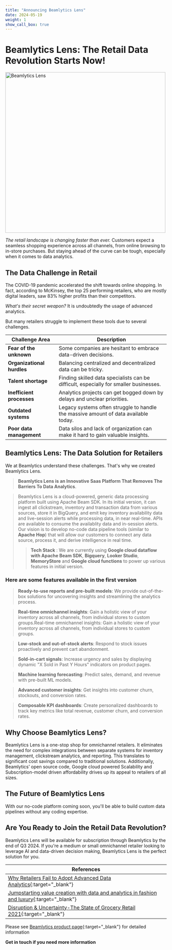 ```yaml
---
title: "Announcing Beamlytics Lens"
date: 2024-05-19
weight: 1
show_call_box: true
---
```


# Beamlytics Lens: The Retail Data Revolution Starts Now!

<img src="/images/Beamlytics_Lens.jpg" alt="Beamlytics Lens" width="500"/>


<em>The retail landscape is changing faster than ever.</em> Customers expect a seamless shopping experience across all channels, from online browsing to in-store purchases. But staying ahead of the curve can be tough, especially when it comes to data analytics.

## The Data Challenge in Retail

The COVID-19 pandemic accelerated the shift towards online shopping. In fact, according to McKinsey, the top 25 performing retailers, who are mostly digital leaders, saw 83% higher profits than their competitors.

*What's their secret weapon?* It is undoubtedly the usage of advanced analytics.

But many retailers struggle to implement these tools due to several challenges.

| Challenge Area  | Description |
| ------------ | ------------ |
| **Fear of the unknown**  | Some companies are hesitant to embrace data-driven decisions.  |
| **Organizational hurdles**  |  Balancing centralized and decentralized data can be tricky.  |
| **Talent shortage**  |   Finding skilled data specialists can be difficult, especially for smaller businesses. |
|  **Inefficient processes** |  Analytics projects can get bogged down by delays and unclear priorities.  |
| **Outdated systems** | Legacy systems often struggle to handle the massive amount of data available today. |
|  **Poor data management**|  Data silos and lack of organization can make it hard to gain valuable insights.  |

## Beamlytics Lens: The Data Solution for Retailers
We at Beamlytics understand these challenges. That's why we created Beamlytics Lens. 

> **Beamlytics Lens is an Innovative Saas Platform That Removes The Barriers To Data Analytics**.

>Beamlytics Lens is a cloud-powered, generic data processing platform built using Apache Beam SDK. In its initial version, it can ingest all clickstream, inventory and transaction data from various sources, store it in BigQuery, and emit key inventory availability data and live-session alerts while processing data, in near real-time. APIs are available to consume the availablity data and in-session alerts.
>Our vision is to develop no-code data pipeline tools (similar to **Apache Hop**) that will allow our customers to connect any data source, process it, and derive intelligence in real time.
>>**Tech Stack** : We are currently using **Google cloud dataflow  with Apache Beam SDK**, **Bigquery**, **Looker Studio**, **MemoryStore** and **Google cloud functions** to power up various features in initial version.

### Here are some features available in the first version

> **Ready-to-use reports and pre-built models**: We provide out-of-the-box solutions for uncovering insights and streamlining the analytics process.

> **Real-time omnichannel insights**: Gain a holistic view of your inventory across all channels, from individual stores to custom groups.Real-time omnichannel insights: Gain a holistic view of your inventory across all channels, from individual stores to custom groups.

> **Low-stock and out-of-stock alerts**: Respond to stock issues proactively and prevent cart abandonment.

> **Sold-in-cart signals**: Increase urgency and sales by displaying dynamic "X Sold in Past Y Hours" indicators on product pages.

> **Machine learning forecasting**: Predict sales, demand, and revenue with pre-built ML models.

> **Advanced customer insights**: Get insights into customer churn, stockouts, and conversion rates.

> **Composable KPI dashboards**: Create personalized dashboards to track key metrics like total revenue, customer churn, and conversion rates.

## Why Choose Beamlytics Lens?
Beamlytics Lens is a one-stop shop for omnichannel retailers. It eliminates the need for complex integrations between separate systems for inventory management, clickstream analytics, and reporting. This translates to significant cost savings compared to traditional solutions.
Additionally, Beamlytics’ open source code, Google cloud powered Scalability and Subscription-model driven affordability drives up its appeal to retailers of all sizes.

## The Future of Beamlytics Lens

With our no-code platform coming soon, you'll be able to build custom data pipelines without any coding expertise.

## Are You Ready to Join the Retail Data Revolution?

Beamlytics Lens will be available for subscription through Beamlytics by the end of Q3 2024. If you're a medium or small omnichannel retailer looking to leverage AI and data-driven decision making, Beamlytics Lens is the perfect solution for you.


|  References |
| ------------ |
|  [Why Retailers Fail to Adopt Advanced Data Analytics](https://hbr.org/2023/02/why-retailers-fail-to-adopt-advanced-data-analytics#:~:text=This%20is%20already%20having%20real,sector's%20gains%20in%20market%20capitalization){:target="_blank"} |
|  [Jumpstarting value creation with data and analytics in fashion and luxury](https://www.mckinsey.com/industries/retail/our-insights/jumpstarting-value-creation-with-data-and-analytics-in-fashion-and-luxury){:target="_blank"} |
| [Disruption & Uncertainty-The State of Grocery Retail 2021](https://www.mckinsey.com/~/media/mckinsey/industries/retail/our%20insights/the%20path%20forward%20for%20european%20grocery%20retailers/disruption-and-uncertainty-the-state-of-grocery-retail-2021-europe-final.pdf#page=4){:target="_blank"}|

Please see [Beamlytics product page](/products/product-beamlytics-lens/ "product-beamlytics-lens"){:target="_blank"} for detailed information


**Get in touch if you need more information**